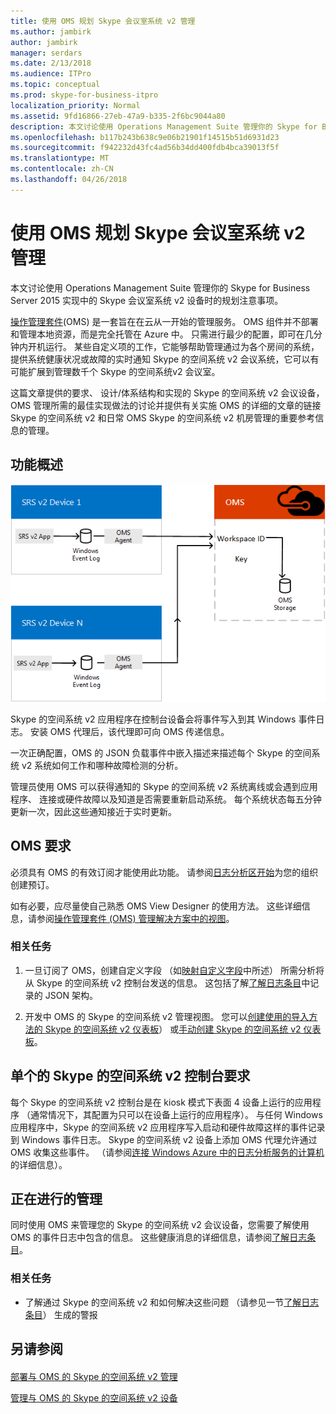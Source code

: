 ```yaml
---
title: 使用 OMS 规划 Skype 会议室系统 v2 管理
ms.author: jambirk
author: jambirk
manager: serdars
ms.date: 2/13/2018
ms.audience: ITPro
ms.topic: conceptual
ms.prod: skype-for-business-itpro
localization_priority: Normal
ms.assetid: 9fd16866-27eb-47a9-b335-2f6bc9044a80
description: 本文讨论使用 Operations Management Suite 管理你的 Skype for Business Server 2015 实现中的 Skype 会议室系统 v2 设备时的规划注意事项。
ms.openlocfilehash: b117b243b638c9e06b21901f14515b51d6931d23
ms.sourcegitcommit: f942232d43fc4ad56b34dd400fdb4bca39013f5f
ms.translationtype: MT
ms.contentlocale: zh-CN
ms.lasthandoff: 04/26/2018
---
```

# <a name="plan-skype-room-systems-v2-management-with-oms"></a>使用 OMS 规划 Skype 会议室系统 v2 管理
 
 本文讨论使用 Operations Management Suite 管理你的 Skype for Business Server 2015 实现中的 Skype 会议室系统 v2 设备时的规划注意事项。
  
[操作管理套件](https://docs.microsoft.com/en-us/azure/operations-management-suite/operations-management-suite-overview)(OMS) 是一套旨在在云从一开始的管理服务。 OMS 组件并不部署和管理本地资源，而是完全托管在 Azure 中。 只需进行最少的配置，即可在几分钟内开机运行。 某些自定义项的工作，它能够帮助管理通过为各个房间的系统，提供系统健康状况或故障的实时通知 Skype 的空间系统 v2 会议系统，它可以有可能扩展到管理数千个 Skype 的空间系统v2 会议室。
  
这篇文章提供的要求、 设计/体系结构和实现的 Skype 的空间系统 v2 会议设备，OMS 管理所需的最佳实现做法的讨论并提供有关实施 OMS 的详细的文章的链接Skype 的空间系统 v2 和日常 OMS Skype 的空间系统 v2 机房管理的重要参考信息的管理。 
  
## <a name="functional-overview"></a>功能概述

![使用 OMS 的 SRS 管理图表](../../media/3f2ae1b8-61ea-4cd6-afb4-4bd75ccc746a.png)
  
Skype 的空间系统 v2 应用程序在控制台设备会将事件写入到其 Windows 事件日志。 安装 OMS 代理后，该代理即可向 OMS 传递信息。 
  
一次正确配置，OMS 的 JSON 负载事件中嵌入描述来描述每个 Skype 的空间系统 v2 系统如何工作和哪种故障检测的分析。 
  
管理员使用 OMS 可以获得通知的 Skype 的空间系统 v2 系统离线或会遇到应用程序、 连接或硬件故障以及知道是否需要重新启动系统。 每个系统状态每五分钟更新一次，因此这些通知接近于实时更新。
  
## <a name="oms-requirements"></a>OMS 要求

必须具有 OMS 的有效订阅才能使用此功能。 请参阅[日志分析区开始](https://docs.microsoft.com/en-us/azure/log-analytics/log-analytics-get-started?toc=%2fazure%2foperations-management-suite%2ftoc.json)为您的组织创建预订。
  
如有必要，应尽量使自己熟悉 OMS View Designer 的使用方法。 这些详细信息，请参阅[操作管理套件 (OMS) 管理解决方案中的视图](https://docs.microsoft.com/en-us/azure/operations-management-suite/operations-management-suite-solutions-resources-views)。
  
### <a name="related-tasks"></a>相关任务

1. 一旦订阅了 OMS，创建自定义字段 （如[映射自定义字段](../../deploy/deploy-clients/with-oms.md#Custom_fields)中所述） 所需分析将从 Skype 的空间系统 v2 控制台发送的信息。 这包括了解[了解日志条目](../../manage/skype-room-systems-v2/oms.md#Telemetry)中记录的 JSON 架构。
    
2. 开发中 OMS 的 Skype 的空间系统 v2 管理视图。 您可以[创建使用的导入方法的 Skype 的空间系统 v2 仪表板](../../deploy/deploy-clients/with-oms.md#create-a-skype-room-systems-v2-dashboard-by-using-the-import-method)） 或[手动创建 Skype 的空间系统 v2 仪表板](../../deploy/deploy-clients/with-oms.md#create-a-skype-room-systems-v2-dashboard-manually)。
    
## <a name="individual-skype-room-systems-v2-console-requirements"></a>单个的 Skype 的空间系统 v2 控制台要求

每个 Skype 的空间系统 v2 控制台是在 kiosk 模式下表面 4 设备上运行的应用程序 （通常情况下，其配置为只可以在设备上运行的应用程序）。 与任何 Windows 应用程序中，Skype 的空间系统 v2 应用程序写入启动和硬件故障这样的事件记录到 Windows 事件日志。 Skype 的空间系统 v2 设备上添加 OMS 代理允许通过 OMS 收集这些事件。 （请参阅[连接 Windows Azure 中的日志分析服务的计算机](https://docs.microsoft.com/en-us/azure/log-analytics/log-analytics-windows-agents)的详细信息）。
  
## <a name="ongoing-management"></a>正在进行的管理

同时使用 OMS 来管理您的 Skype 的空间系统 v2 会议设备，您需要了解使用 OMS 的事件日志中包含的信息。 这些健康消息的详细信息，请参阅[了解日志条目](../../manage/skype-room-systems-v2/oms.md#Telemetry)。
  
### <a name="related-tasks"></a>相关任务

- 了解通过 Skype 的空间系统 v2 和如何解决这些问题 （请参见一节[了解日志条目](../../manage/skype-room-systems-v2/oms.md#Telemetry)） 生成的警报
    
## <a name="see-also"></a>另请参阅

#### 

[部署与 OMS 的 Skype 的空间系统 v2 管理](../../deploy/deploy-clients/with-oms.md)
  
[管理与 OMS 的 Skype 的空间系统 v2 设备](../../manage/skype-room-systems-v2/oms.md)

